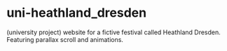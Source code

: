 # uni-heathland_dresden
(university project) website for a fictive festival called Heathland Dresden. Featuring parallax scroll and animations.
